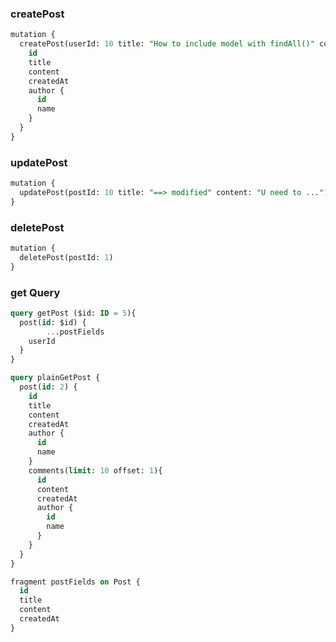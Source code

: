 ### <a id="post#createPost"> </a>createPost 

```sql
mutation {
  createPost(userId: 10 title: "How to include model with findAll()" content: "U need to ...") {
    id
    title
    content
  	createdAt
    author {
      id
      name
    }
  }
}
```

### updatePost

```sql
mutation {
  updatePost(postId: 10 title: "==> modified" content: "U need to ...")
}
```

### deletePost

```sql
mutation {
  deletePost(postId: 1)
}
```

### get Query

```sql
query getPost ($id: ID = 5){
  post(id: $id) {
		...postFields
    userId
  }
}

query plainGetPost {
  post(id: 2) {
    id
    title
    content
    createdAt
    author {
      id
      name
    }
    comments(limit: 10 offset: 1){
      id
      content
      createdAt
      author {
        id
        name
      }
    }
  }
}

fragment postFields on Post {
  id
  title
  content
  createdAt
}
```


